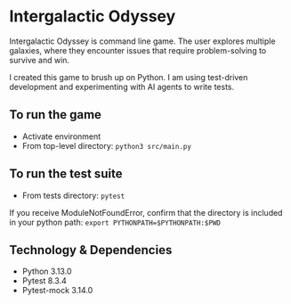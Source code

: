 # Intergalactic Odyssey
Intergalactic Odyssey is command line game. 
The user explores multiple galaxies, where they encounter issues that require problem-solving to survive and win.

I created this game to brush up on Python. 
I am using test-driven development and experimenting with AI agents to write tests.

## To run the game
* Activate environment
* From top-level directory: `python3 src/main.py`

## To run the test suite
* From tests directory: `pytest`

If you receive ModuleNotFoundError, confirm that the directory is included in your python path:
`export PYTHONPATH=$PYTHONPATH:$PWD`

## Technology & Dependencies
* Python 3.13.0
* Pytest 8.3.4
* Pytest-mock 3.14.0